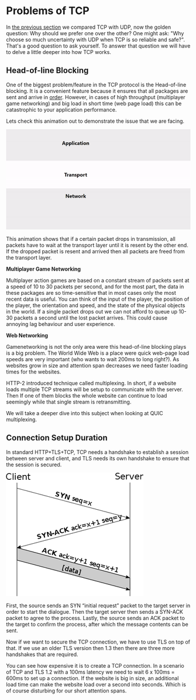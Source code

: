 # Problems of TCP 

In [the previous section](./transport-protocols.md) we compared TCP with UDP, now the golden question: Why should we prefer one over the other? 
One might ask: "Why choose so much uncertainty with UDP when TCP is so reliable and safe?". 
That's a good question to ask yourself. 
To answer that question we will have to delve a little deeper into how TCP works. 

## Head-of-line Blocking

One of the biggest problem/feature in the TCP protocol is the Head-of-line blocking. 
It is a convenient feature because it ensures that all packages are sent and arrive in [order][order]. 
However, in cases of high throughput (multiplayer game networking) and big load in short time (web page load) this can be catastrophic to your application performance.

Lets check this animation out to demonstrate the issue that we are facing.  

![Head of line blocking][animation] 

This animation shows that if a certain packet drops in transmission, all packets have to wait at the transport layer until it is resent by the other end.
If the dropped packet is resent and arrived then all packets are freed from the transport layer. 

**Multiplayer Game Networking**

Multiplayer action games are based on a constant stream of packets sent at a speed of 10 to 30 packets per second, and for the most part, 
the data in these packages are so time-sensitive that in most cases only the most recent data is useful.
You can think of the input of the player, the position of the player, the orientation and speed, and the state of the physical objects in the world.
If a single packet drops out we can not afford to queue up 10-30 packets a second until the lost packet arrives. 
This could cause annoying lag behaviour and user experience. 

**Web Networking**

Gamenetworking is not the only area were this head-of-line blocking plays is a big problem.
The World Wide Web is a place were quick web-page load speeds are very important (who wants to wait 200ms to long right?).
As websites grow in size and attention span decreases we need faster loading times for the websites.

HTTP-2 introduced technique called multiplexing. 
In short, if a website loads multiple TCP streams will be setup to communicate with the server. 
Then If one of them blocks the whole website can continue to load seemingly while that single stream is retransmitting.

We will take a deeper dive into this subject when looking at QUIC multiplexing.
    
## Connection Setup Duration

In standard HTTP+TLS+TCP, TCP needs a handshake to establish a session between server and client, and TLS needs its own handshake to ensure that the session is secured.

![TCP-handshake](../images/tcp-handshake.svg.png)

First, the source sends an SYN “initial request” packet to the target server in order to start the dialogue. 
Then the target server then sends a SYN-ACK packet to agree to the process.
Lastly, the source sends an ACK packet to the target to confirm the process, after which the message contents can be sent. 
 
Now if we want to secure the TCP connection, we have to use TLS on top of that. If we use an older TLS version then 1.3 then there are three more handshakes that are required.

You can see how expensive it is to create a TCP connection. In a scenario of TCP and TLS 1.2 with a 100ms latency we need to wait 6 x 100ms = 600ms to set up a connection. 
If the website is big in size, an additional load time can make the website load over a second into seconds. 
Which is of course disturbing for our short attention spans. 

[order]: ./transport-guarantees.md#ordering-vs-sequencing
[reliable-ordered]: ./transport-guarantees.md#reliable-ordered
[internet-protocol-suite]: https://en.wikipedia.org/wiki/Internet_protocol_suite
[animation]: ../images/hol.gif
[website-trend]: ../images/website-size-trend.png